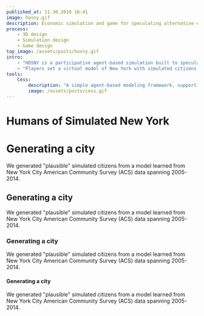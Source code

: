 ```yaml
---
published_at: 11.30.2016 16:41
image: hosny.gif
description: Economic simulation and game for speculating alternative economies
process:
    - 3D design
    - Simulation design
    - Game design
top_image: /assets/posts/hosny.gif
intro:
    - "HOSNY is a participative agent-based simulation built to speculate alternative economies. It asks how world-building as interactive gameplay creates the opportunity for a better and more complete understanding of the complex relationships that make up the systems of our world."
    - "Players set a virtual model of New York with simulated citizens, built using data based on the U.S. Census and agent-based modeling, according to their preferences of how the world should function. They are then assigned a character from this simulated pool and given the chance to steer the future of the city through a simple democracy: players take turns voting on important issues at the end of each play session."
tools:
    Cess:
        description: "A simple agent-based modeling framework, supporting distributed computation"
        image: /assets/posts/cess.gif
---
```


# Humans of Simulated New York

# Generating a city

We generated "plausible" simulated citizens from a model learned from New York City American Community Survey (ACS) data spanning 2005-2014.

## Generating a city

We generated "plausible" simulated citizens from a model learned from New York City American Community Survey (ACS) data spanning 2005-2014.

### Generating a city

We generated "plausible" simulated citizens from a model learned from New York City American Community Survey (ACS) data spanning 2005-2014.

#### Generating a city

We generated "plausible" simulated citizens from a model learned from New York City American Community Survey (ACS) data spanning 2005-2014.
